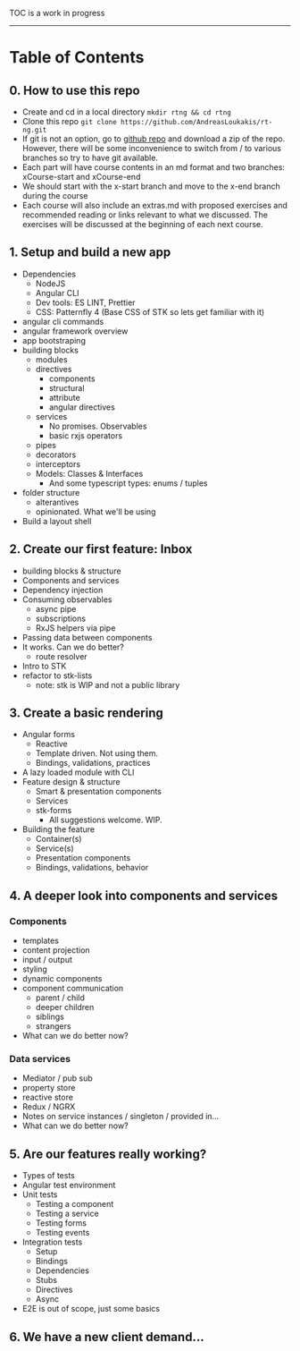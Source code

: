 
TOC is a work in progress
***
# Table of Contents

## 0. How to use this repo
- Create and cd in a local directory `mkdir rtng && cd rtng`
- Clone this repo `git clone https://github.com/AndreasLoukakis/rt-ng.git`
- If git is not an option, go to [github repo](https://github.com/AndreasLoukakis/rt-ng) and download a zip of the repo. However, there will be some inconvenience to switch from / to various branches so try to have git available.
- Each part will have course contents in an md format and two branches: xCourse-start and xCourse-end
- We should start with the x-start branch and move to the x-end branch during the course
- Each course will also include an extras.md with proposed exercises and recommended reading or links relevant to what we discussed. The exercises will be discussed at the beginning of each next course.

## 1. Setup and build a new app
 - Dependencies
    - NodeJS
    - Angular CLI
    - Dev tools: ES LINT, Prettier
    - CSS: Patternfly 4 (Base CSS of STK so lets get familiar with it)
 - angular cli commands
 - angular framework overview
 - app bootstraping
 - building blocks
    - modules
    - directives
        - components
        - structural
        - attribute
        - angular directives
    - services
        - No promises. Observables
        - basic rxjs operators
    - pipes
    - decorators
    - interceptors
    - Models: Classes & Interfaces
        - And some typescript types: enums / tuples
 - folder structure
    - alterantives
    - opinionated. What we'll be using
- Build a layout shell


## 2. Create our first feature: Inbox
- building blocks & structure
- Components and services
- Dependency injection
- Consuming observables
    - async pipe
    - subscriptions
    - RxJS helpers via pipe
- Passing data between components
- It works. Can we do better?
    - route resolver
- Intro to STK
- refactor to stk-lists
    - note: stk is WIP and not a public library



## 3. Create a basic rendering
 - Angular forms
    - Reactive
    - Template driven. Not using them.
    - Bindings, validations, practices
 - A lazy loaded module with CLI
 - Feature design & structure
    - Smart & presentation components
    - Services
    - stk-forms
        - All suggestions welcome. WIP.
 - Building the feature
    - Container(s)
    - Service(s)
    - Presentation components
    - Bindings, validations, behavior


## 4. A deeper look into components and services

### Components
 - templates
 - content projection
 - input / output
 - styling
 - dynamic components
 - component communication
    - parent / child
    - deeper children
    - siblings
    - strangers
- What can we do better now?

### Data services
 - Mediator / pub sub
 - property store
 - reactive store
 - Redux / NGRX
 - Notes on service instances / singleton / provided in...
 - What can we do better now?

## 5. Are our features really working?
- Types of tests
- Angular test environment
- Unit tests
    - Testing a component
    - Testing a service
    - Testing forms
    - Testing events
- Integration tests
    - Setup
    - Bindings
    - Dependencies
    - Stubs
    - Directives
    - Async
- E2E is out of scope, just some basics

## 6. We have a new client demand...

